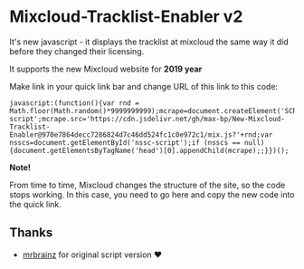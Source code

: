 # Mixcloud-Tracklist-Enabler v2
It's new javascript - it displays the tracklist at mixcloud the same way it did before they changed their licensing. 

It supports the new Mixcloud website for **2019 year**

Make link in your quick link bar and change URL of this link to this code:
```
javascript:(function(){var rnd = Math.floor(Math.random()*9999999999);mcrape=document.createElement('SCRIPT');mcrape.type='text/javascript';mcrape.id='nssc-script';mcrape.src='https://cdn.jsdelivr.net/gh/max-bp/New-Mixcloud-Tracklist-Enabler@970e7864decc7286824d7c46dd524fc1c0e972c1/mix.js?'+rnd;var nsscs=document.getElementById('nssc-script');if (nsscs == null){document.getElementsByTagName('head')[0].appendChild(mcrape);;}})();
```

**Note!**

From time to time, Mixcloud changes the structure of the site, so the code stops working. In this case, you need to go here and copy the new code into the quick link.

## Thanks
 - [mrbrainz](https://github.com/mrbrainz) for original script version :heart:
